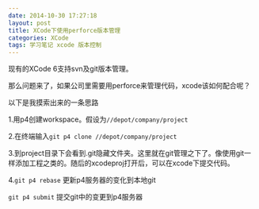 ```yaml
---
date: 2014-10-30 17:27:18
layout: post
title: XCode下使用perforce版本管理 
categories: XCode
tags: 学习笔记 xcode 版本控制
---
```


现有的XCode 6支持svn及git版本管理。

那么问题来了，如果公司里需要用perforce来管理代码，xcode该如何配合呢？

以下是我摸索出来的一条思路

1.用p4创建workspace。假设为`//depot/company/project`

2.在终端输入`git p4 clone //depot/company/project`

3.到project目录下会看到.git隐藏文件夹。这里就在git管理之下了。像使用git一样添加工程之类的。随后的xcodeproj打开后，可以在xcode下提交代码。

4.`git p4 rebase` 更新p4服务器的变化到本地git

`git p4 submit` 提交git中的变更到p4服务器